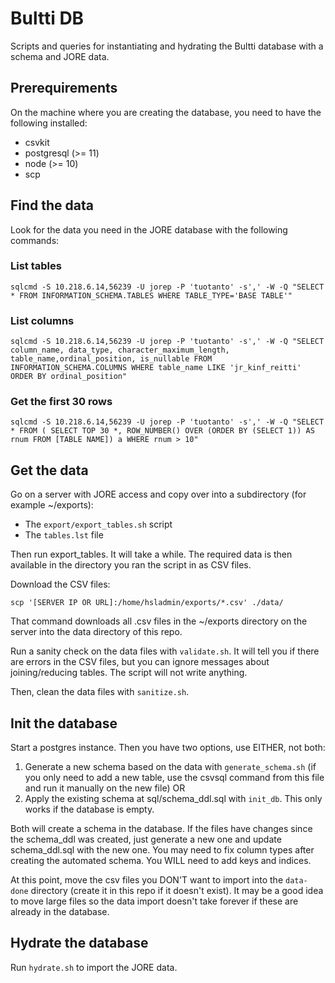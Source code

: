 # Bultti DB

Scripts and queries for instantiating and hydrating the Bultti database with a schema and JORE data.

## Prerequirements

On the machine where you are creating the database, you need to have the following installed:

- csvkit
- postgresql (>= 11)
- node (>= 10)
- scp

## Find the data

Look for the data you need in the JORE database with the following commands:

### List tables

```shell script
sqlcmd -S 10.218.6.14,56239 -U jorep -P 'tuotanto' -s',' -W -Q "SELECT * FROM INFORMATION_SCHEMA.TABLES WHERE TABLE_TYPE='BASE TABLE'"
```

### List columns

```shell script
sqlcmd -S 10.218.6.14,56239 -U jorep -P 'tuotanto' -s',' -W -Q "SELECT column_name, data_type, character_maximum_length, table_name,ordinal_position, is_nullable FROM INFORMATION_SCHEMA.COLUMNS WHERE table_name LIKE 'jr_kinf_reitti' ORDER BY ordinal_position"
```

### Get the first 30 rows

```shell script
sqlcmd -S 10.218.6.14,56239 -U jorep -P 'tuotanto' -s',' -W -Q "SELECT * FROM ( SELECT TOP 30 *, ROW_NUMBER() OVER (ORDER BY (SELECT 1)) AS rnum FROM [TABLE NAME]) a WHERE rnum > 10"
```

## Get the data

Go on a server with JORE access and copy over into a subdirectory (for example ~/exports):

- The `export/export_tables.sh` script
- The `tables.lst` file

Then run export_tables. It will take a while. The required data is then available in the directory you ran the script in as CSV files.

Download the CSV files:

```shell script
scp '[SERVER IP OR URL]:/home/hsladmin/exports/*.csv' ./data/
```

That command downloads all .csv files in the ~/exports directory on the server into the data directory of this repo.

Run a sanity check on the data files with `validate.sh`. It will tell you if there are errors in the CSV files, but you can ignore messages about joining/reducing tables. The script will not write anything.

Then, clean the data files with `sanitize.sh`.

## Init the database

Start a postgres instance. Then you have two options, use EITHER, not both:

1. Generate a new schema based on the data with `generate_schema.sh` (if you only need to add a new table, use the csvsql command from this file and run it manually on the new file) OR
2. Apply the existing schema at sql/schema_ddl.sql with `init_db`. This only works if the database is empty.

Both will create a schema in the database. If the files have changes since the schema_ddl was created, just generate a new one and update schema_ddl.sql with the new one. You may need to fix column types after creating the automated schema. You WILL need to add keys and indices.

At this point, move the csv files you DON'T want to import into the `data-done` directory (create it in this repo if it doesn't exist). It may be a good idea to move large files so the data import doesn't take forever if these are already in the database.

## Hydrate the database

Run `hydrate.sh` to import the JORE data.
